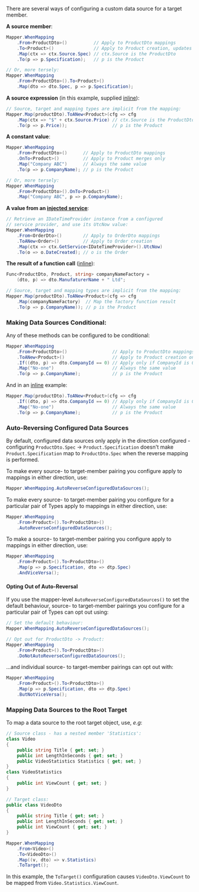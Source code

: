 There are several ways of configuring a custom data source for a target member.

**A source member**:

```cs
Mapper.WhenMapping
    .From<ProductDto>()          // Apply to ProductDto mappings
    .To<Product>()               // Apply to Product creation, updates and merges
    .Map(ctx => ctx.Source.Spec) // ctx.Source is the ProductDto
    .To(p => p.Specification);   // p is the Product

// Or, more tersely:
Mapper.WhenMapping
    .From<ProductDto>().To<Product>()
    .Map(dto => dto.Spec, p => p.Specification);

```

**A source expression** (in this example, supplied [inline](Inline-Configuration)):

```cs
// Source, target and mapping types are implicit from the mapping:
Mapper.Map(productDto).ToANew<Product>(cfg => cfg
    .Map(ctx => "$" + ctx.Source.Price) // ctx.Source is the ProductDto
    .To(p => p.Price));                 // p is the Product    
```

**A constant value**:

```cs
Mapper.WhenMapping
    .From<ProductDto>()      // Apply to ProductDto mappings
    .OnTo<Product>()         // Apply to Product merges only
    .Map("Company ABC")      // Always the same value
    .To(p => p.CompanyName); // p is the Product

// Or, more tersely:
Mapper.WhenMapping
    .From<ProductDto>().OnTo<Product>()
    .Map("Company ABC", p => p.CompanyName);
```

**A value from an [injected service](Dependency-Injection)**:

```cs
// Retrieve an IDateTimeProvider instance from a configured
// service provider, and use its UtcNow value:
Mapper.WhenMapping
    .From<OrderDto>()        // Apply to OrderDto mappings
    .ToANew<Order>()         // Apply to Order creation
    .Map(ctx => ctx.GetService<IDateTimeProvider>().UtcNow)
    .To(o => o.DateCreated); // o is the Order
```

**The result of a function call** ([inline](Inline-Configuration)):

```cs
Func<ProductDto, Product, string> companyNameFactory = 
    (dto, p) => dto.ManufaturerName + " Ltd";

// Source, target and mapping types are implicit from the mapping:
Mapper.Map(productDto).ToANew<Product>(cfg => cfg
    .Map(companyNameFactory)  // Map the factory function result
    .To(p => p.CompanyName)); // p is the Product
```

### Making Data Sources Conditional:

Any of these methods can be configured to be conditional:

```cs
Mapper.WhenMapping
    .From<ProductDto>()                 // Apply to ProductDto mappings
    .ToANew<Product>()                  // Apply to Product creation only
    .If((dto, p) => dto.CompanyId == 0) // Apply only if CompanyId is 0
    .Map("No-one")                      // Always the same value
    .To(p => p.CompanyName);            // p is the Product
```

And in an [inline](Inline-Configuration) example:

```cs
Mapper.Map(productDto).ToANew<Product>(cfg => cfg
    .If((dto, p) => dto.CompanyId == 0) // Apply only if CompanyId is 0
    .Map("No-one")                      // Always the same value
    .To(p => p.CompanyName);            // p is the Product
```

### Auto-Reversing Configured Data Sources

By default, configured data sources only apply in the direction configured - configuring `ProductDto.Spec` -> `Product.Specification` doesn't make `Product.Specification` map to `ProductDto.Spec` when the reverse mapping is performed.

To make every source- to target-member pairing you configure apply to mappings in either direction, use:

```cs
Mapper.WhenMapping.AutoReverseConfiguredDataSources();
```

To make every source- to target-member pairing you configure for a particular pair of Types apply to mappings in either direction, use:

```cs
Mapper.WhenMapping
    .From<Product>().To<ProductDto>()
    .AutoReverseConfiguredDataSources();
```

To make a source- to target-member pairing you configure apply to mappings in either direction, use:

```cs
Mapper.WhenMapping
    .From<Product>().To<ProductDto>()
    .Map(p => p.Specification, dto => dtp.Spec)
    .AndViceVersa();
```

#### Opting Out of Auto-Reversal

If you use the mapper-level `AutoReverseConfiguredDataSources()` to set the default behaviour, source- to target-member pairings you configure for a particular pair of Types can opt out using:

```cs
// Set the default behaviour:
Mapper.WhenMapping.AutoReverseConfiguredDataSources();

// Opt out for ProductDto -> Product:
Mapper.WhenMapping
    .From<Product>().To<ProductDto>()
    .DoNotAutoReverseConfiguredDataSources();
```

...and individual source- to target-member pairings can opt out with:

```cs
Mapper.WhenMapping
    .From<Product>().To<ProductDto>()
    .Map(p => p.Specification, dto => dtp.Spec)
    .ButNotViceVersa();
```

### Mapping Data Sources to the Root Target

To map a data source to the root target object, use, *e.g*:

```cs
// Source class - has a nested member 'Statistics':
class Video
{
    public string Title { get; set; }
    public int LengthInSeconds { get; set; }
    public VideoStatistics Statistics { get; set; }
}
class VideoStatistics
{
    public int ViewCount { get; set; }
}

// Target class:
public class VideoDto
{
    public string Title { get; set; }
    public int LengthInSeconds { get; set; }
    public int ViewCount { get; set; }
}

Mapper.WhenMapping
    .From<Video>()
    .To<VideoDto>()
    .Map((v, dto) => v.Statistics)
    .ToTarget();
```

In this example, the `ToTarget()` configuration causes `VideoDto.ViewCount` to be mapped from `Video.Statistics.ViewCount`.